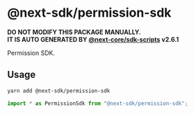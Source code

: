 # @next-sdk/permission-sdk

**DO NOT MODIFY THIS PACKAGE MANUALLY.**  
**IT IS AUTO GENERATED BY [@next-core/sdk-scripts] v2.6.1**

Permission SDK.

## Usage

```bash
yarn add @next-sdk/permission-sdk
```

```ts
import * as PermissionSdk from "@next-sdk/permission-sdk";
```

[@next-core/sdk-scripts]: https://github.com/easyops-cn/next-core/tree/master/packages/sdk-scripts
